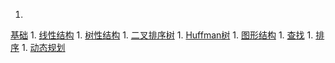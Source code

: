 1. 
[基础](Base.md)
1. 
[线性结构](liner.md)
1. 
[树性结构](tree.md)
1. 
[二叉排序树](BST.md)
1. 
[Huffman树](Huffman.md)
1. 
[图形结构](graph.md)
1. 
[查找](search.md)
1. 
[排序](sort.md)
1. 
[动态规划](dynamic.md)